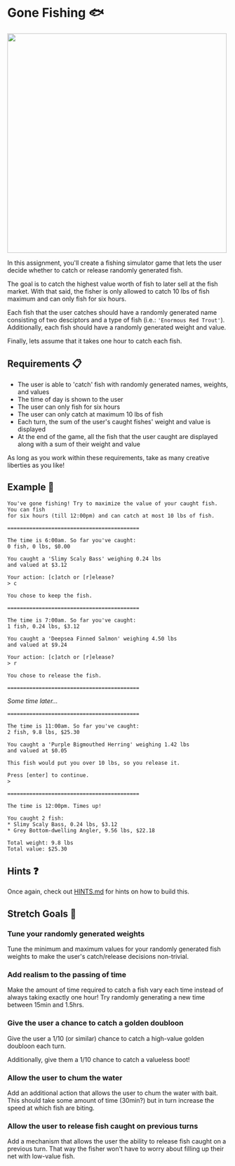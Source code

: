 # Gone Fishing 🐟

<img src="https://fishingbooker.com/blog/media/hero-lures.jpg" width="500px" />

In this assignment, you'll create a fishing simulator game that lets the user
decide whether to catch or release randomly generated fish.

The goal is to catch the highest value worth of fish to later sell at the fish market. 
With that said, the fisher is only allowed to catch 10 lbs of fish maximum and can
only fish for six hours.

Each fish that the user catches should have a randomly generated name consisting 
of two desciptors and a type of fish (i.e.: `'Enormous Red Trout'`). Additionally,
each fish should have a randomly generated weight and value.

Finally, lets assume that it takes one hour to catch each fish.

## Requirements 📋

* The user is able to 'catch' fish with randomly generated names, weights, and values
* The time of day is shown to the user
* The user can only fish for six hours
* The user can only catch at maximum 10 lbs of fish
* Each turn, the sum of the user's caught fishes' weight and value is displayed
* At the end of the game, all the fish that the user caught are displayed along
with a sum of their weight and value

As long as you work within these requirements, take as many creative liberties as you like!

## Example 📖

```
You've gone fishing! Try to maximize the value of your caught fish. You can fish
for six hours (till 12:00pm) and can catch at most 10 lbs of fish.

==========================================

The time is 6:00am. So far you've caught:
0 fish, 0 lbs, $0.00

You caught a 'Slimy Scaly Bass' weighing 0.24 lbs
and valued at $3.12

Your action: [c]atch or [r]elease?
> c

You chose to keep the fish.

==========================================

The time is 7:00am. So far you've caught:
1 fish, 0.24 lbs, $3.12

You caught a 'Deepsea Finned Salmon' weighing 4.50 lbs
and valued at $9.24

Your action: [c]atch or [r]elease?
> r

You chose to release the fish.

==========================================
```

_Some time later..._

```
==========================================

The time is 11:00am. So far you've caught:
2 fish, 9.8 lbs, $25.30

You caught a 'Purple Bigmouthed Herring' weighing 1.42 lbs
and valued at $0.05

This fish would put you over 10 lbs, so you release it.

Press [enter] to continue.
>

==========================================

The time is 12:00pm. Times up!

You caught 2 fish:
* Slimy Scaly Bass, 0.24 lbs, $3.12
* Grey Bottom-dwelling Angler, 9.56 lbs, $22.18

Total weight: 9.8 lbs
Total value: $25.30

```

## Hints ❓ 

Once again, check out [HINTS.md](HINTS.md) for hints on how to build this.

## Stretch Goals 🚀

### Tune your randomly generated weights

Tune the minimum and maximum values for your randomly generated fish weights to
make the user's catch/release decisions non-trivial.

### Add realism to the passing of time

Make the amount of time required to catch a fish vary each time instead of always
taking exactly one hour! Try randomly generating a new time between 15min and 1.5hrs.

### Give the user a chance to catch a golden doubloon

Give the user a 1/10 (or similar) chance to catch a high-value golden doubloon each turn.

Additionally, give them a 1/10 chance to catch a valueless boot!

### Allow the user to chum the water

Add an additional action that allows the user to chum the water with bait. This
should take some amount of time (30min?) but in turn increase the speed at which
fish are biting.

### Allow the user to release fish caught on previous turns

Add a mechanism that allows the user the ability to release fish caught on a
previous turn. That way the fisher won't have to worry about filling up their
net with low-value fish.
